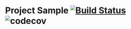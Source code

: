 # Project Sample [![Build Status](https://travis-ci.org/dashafromrussia/homework4.1.svg?branch=master)](https://travis-ci.org/dashafromrussia/homework4.1)![codecov](https://codecov.io/gh/dashafromrussia/homework4.1/branch/master/graph/badge.svg)